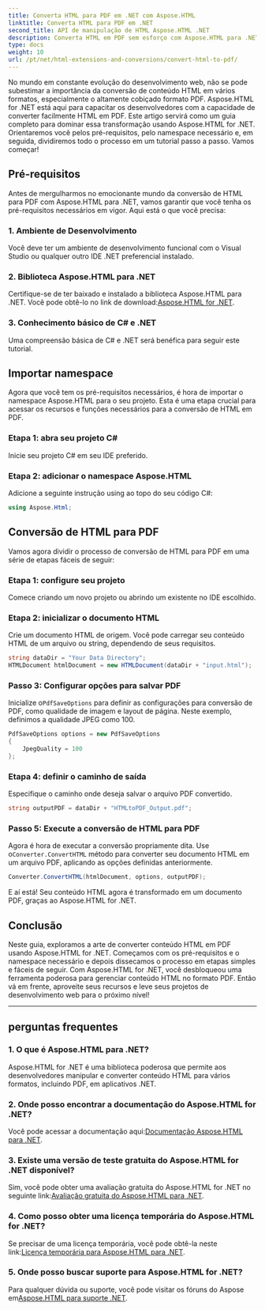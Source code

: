 ```yaml
---
title: Converta HTML para PDF em .NET com Aspose.HTML
linktitle: Converta HTML para PDF em .NET
second_title: API de manipulação de HTML Aspose.HTML .NET
description: Converta HTML em PDF sem esforço com Aspose.HTML para .NET. Siga nosso guia passo a passo e libere o poder da conversão de HTML para PDF.
type: docs
weight: 10
url: /pt/net/html-extensions-and-conversions/convert-html-to-pdf/
---
```


No mundo em constante evolução do desenvolvimento web, não se pode subestimar a importância da conversão de conteúdo HTML em vários formatos, especialmente o altamente cobiçado formato PDF. Aspose.HTML for .NET está aqui para capacitar os desenvolvedores com a capacidade de converter facilmente HTML em PDF. Este artigo servirá como um guia completo para dominar essa transformação usando Aspose.HTML for .NET. Orientaremos você pelos pré-requisitos, pelo namespace necessário e, em seguida, dividiremos todo o processo em um tutorial passo a passo. Vamos começar!

## Pré-requisitos

Antes de mergulharmos no emocionante mundo da conversão de HTML para PDF com Aspose.HTML para .NET, vamos garantir que você tenha os pré-requisitos necessários em vigor. Aqui está o que você precisa:

### 1. Ambiente de Desenvolvimento

Você deve ter um ambiente de desenvolvimento funcional com o Visual Studio ou qualquer outro IDE .NET preferencial instalado.

### 2. Biblioteca Aspose.HTML para .NET

Certifique-se de ter baixado e instalado a biblioteca Aspose.HTML para .NET. Você pode obtê-lo no link de download:[Aspose.HTML for .NET](https://releases.aspose.com/html/net/).

### 3. Conhecimento básico de C# e .NET

Uma compreensão básica de C# e .NET será benéfica para seguir este tutorial.

## Importar namespace

Agora que você tem os pré-requisitos necessários, é hora de importar o namespace Aspose.HTML para o seu projeto. Esta é uma etapa crucial para acessar os recursos e funções necessários para a conversão de HTML em PDF.

### Etapa 1: abra seu projeto C#

Inicie seu projeto C# em seu IDE preferido.

### Etapa 2: adicionar o namespace Aspose.HTML

Adicione a seguinte instrução using ao topo do seu código C#:

```csharp
using Aspose.Html;
```

## Conversão de HTML para PDF

Vamos agora dividir o processo de conversão de HTML para PDF em uma série de etapas fáceis de seguir:

### Etapa 1: configure seu projeto

Comece criando um novo projeto ou abrindo um existente no IDE escolhido.

### Etapa 2: inicializar o documento HTML

Crie um documento HTML de origem. Você pode carregar seu conteúdo HTML de um arquivo ou string, dependendo de seus requisitos.

```csharp
string dataDir = "Your Data Directory";
HTMLDocument htmlDocument = new HTMLDocument(dataDir + "input.html");
```

### Passo 3: Configurar opções para salvar PDF

 Inicialize o`PdfSaveOptions` para definir as configurações para conversão de PDF, como qualidade de imagem e layout de página. Neste exemplo, definimos a qualidade JPEG como 100.

```csharp
PdfSaveOptions options = new PdfSaveOptions
{
    JpegQuality = 100
};
```

### Etapa 4: definir o caminho de saída

Especifique o caminho onde deseja salvar o arquivo PDF convertido.

```csharp
string outputPDF = dataDir + "HTMLtoPDF_Output.pdf";
```

### Passo 5: Execute a conversão de HTML para PDF

 Agora é hora de executar a conversão propriamente dita. Use o`Converter.ConvertHTML` método para converter seu documento HTML em um arquivo PDF, aplicando as opções definidas anteriormente.

```csharp
Converter.ConvertHTML(htmlDocument, options, outputPDF);
```

E aí está! Seu conteúdo HTML agora é transformado em um documento PDF, graças ao Aspose.HTML for .NET.

## Conclusão

Neste guia, exploramos a arte de converter conteúdo HTML em PDF usando Aspose.HTML for .NET. Começamos com os pré-requisitos e o namespace necessário e depois dissecamos o processo em etapas simples e fáceis de seguir. Com Aspose.HTML for .NET, você desbloqueou uma ferramenta poderosa para gerenciar conteúdo HTML no formato PDF. Então vá em frente, aproveite seus recursos e leve seus projetos de desenvolvimento web para o próximo nível!

---

## perguntas frequentes

### 1. O que é Aspose.HTML para .NET?

Aspose.HTML for .NET é uma biblioteca poderosa que permite aos desenvolvedores manipular e converter conteúdo HTML para vários formatos, incluindo PDF, em aplicativos .NET.

### 2. Onde posso encontrar a documentação do Aspose.HTML for .NET?

 Você pode acessar a documentação aqui:[Documentação Aspose.HTML para .NET](https://reference.aspose.com/html/net/).

### 3. Existe uma versão de teste gratuita do Aspose.HTML for .NET disponível?

 Sim, você pode obter uma avaliação gratuita do Aspose.HTML for .NET no seguinte link:[Avaliação gratuita do Aspose.HTML para .NET](https://releases.aspose.com/).

### 4. Como posso obter uma licença temporária do Aspose.HTML for .NET?

Se precisar de uma licença temporária, você pode obtê-la neste link:[Licença temporária para Aspose.HTML para .NET](https://purchase.aspose.com/temporary-license/).

### 5. Onde posso buscar suporte para Aspose.HTML for .NET?

 Para qualquer dúvida ou suporte, você pode visitar os fóruns do Aspose em[Aspose.HTML para suporte .NET](https://forum.aspose.com/).